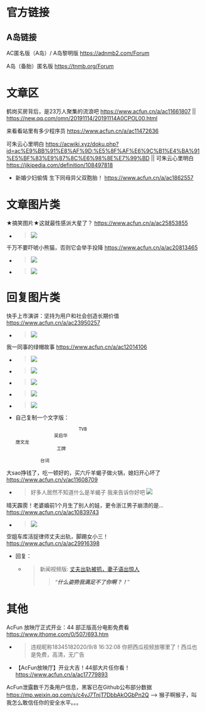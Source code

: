 
# 官方链接

## A岛链接

AC匿名版（A岛）/ A岛黎明版 https://adnmb2.com/Forum

A岛（备胎）匿名版 https://tnmb.org/Forum


# 文章区

鹤岗买房背后，是23万人聚集的流浪吧 https://www.acfun.cn/a/ac11661807 || https://new.qq.com/omn/20191114/20191114A0CPOL00.html

来看看站里有多少程序员 https://www.acfun.cn/a/ac11472636

可朱云心里明白 https://acwiki.xyz/doku.php?id=ac%E9%BB%91%E8%AF%9D:%E5%8F%AF%E6%9C%B1%E4%BA%91%E5%BF%83%E9%87%8C%E6%98%8E%E7%99%BD || 可朱云心里明白 https://jikipedia.com/definition/108497818
- 新婚少妇偷情 生下同母异父双胞胎！ https://www.acfun.cn/a/ac1862557

# 文章图片类

★搞笑图片★这就最性感派大星了？ https://www.acfun.cn/a/ac25853855
- > ![](https://imgs.aixifan.com/FuI1dRnwA_NtxQttPxiqyIvru0vZ)

千万不要吓唬小熊猫，否则它会举手投降 https://www.acfun.cn/a/ac20813465
- > ![](https://p3-tt.byteimg.com/origin/pgc-image/1623248557a44a6dbb7eeb57f46c1ed3)
- > ![](https://p6-tt.byteimg.com/origin/pgc-image/146221c53cd348a6a1c468900f2a6cee)

# 回复图片类

快手上市演讲：坚持为用户和社会创造长期价值 https://www.acfun.cn/a/ac23950257
- > ![](https://imgs.aixifan.com/o_1etoe0enof7lqve1saa1amm12v7.jpg)

我一同事的绿帽故事 https://www.acfun.cn/a/ac12014106
- > ![](https://imgs.aixifan.com/content/2019_12_15/1576388669381.gif)
- > ![](https://imgs.aixifan.com/content/2019_12_15/1.5763688066424718E9.jpg)
- > ![](https://imgs.aixifan.com/content/2019_12_15/1.5763797657401056E9.jpg)
- > ![](https://imgs.aixifan.com/content/2019_12_15/1576393833405.JPG)
- > ![](https://imgs.aixifan.com/content/2019_12_15/1576380441512.JPG)
- 自己复制一个文字版：
  ```
                         TVB
                吴启华
  唐文龙
                 工牌
  
           台词
  ```

大sao挣钱了，吃一顿好的，买六斤羊蝎子做火锅，媳妇开心坏了 https://www.acfun.cn/v/ac11608709
- > 好多人居然不知道什么是羊蝎子 我来告诉你好吧 ![](https://imgs.aixifan.com/o_1dp9469vb1icvsmfnasg8128n7.jpg)

晴天霹雳！老婆婚前1个月生了别人的娃，更令浙江男子崩溃的是... https://www.acfun.cn/a/ac10839743
- > ![](https://imgs.aixifan.com/content/2019_08_31/1567221667707.gif)

空姐车库活捉律师丈夫出轨，脚踢女小三！ https://www.acfun.cn/a/ac29916398
- 回复：
  * > 新闻视频版: [丈夫出轨被抓，妻子语出惊人](https://www.acfun.cn/v/ac29919619)
    >> “***什么姿势我满足不了你啊？！***”

# 其他

AcFun 放映厅正式开业：44 部正版高分电影免费看 https://www.ithome.com/0/507/693.htm
- > 违规昵称18345182020/9/8 16:32:08  你把西瓜视频放哪里了！西瓜也是免费，高清，无广告
- 【AcFun放映厅】开业大吉！44部大片任你看！ https://www.acfun.cn/a/ac17779893

AcFun泄露数千万条用户信息，黑客已在Github公布部分数据 https://mp.weixin.qq.com/s/c4vJ7TnjT7DbbAkOGbPn2Q  -->  猴子啊猴子，叫我怎么敢信任你的安全水平。。。
